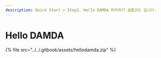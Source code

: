 ```yaml
---
description: Quick Start > Step2. Hello DAMDA 따라하기 샘플코드 입니다.
---
```


# Hello DAMDA

{% file src="../../.gitbook/assets/hellodamda.zip" %}
